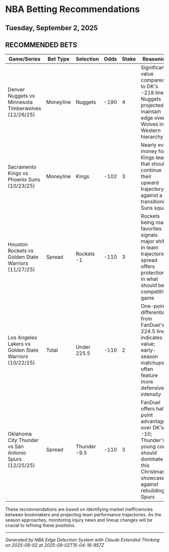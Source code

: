 # NBA Betting Recommendations
## Tuesday, September 2, 2025

## RECOMMENDED BETS
| Game/Series | Bet Type | Selection | Odds | Stake | Reasoning |
|-------------|----------|-----------|------|-------|-----------|
| Denver Nuggets vs Minnesota Timberwolves (12/26/25) | Moneyline | Nuggets | -190 | 4 | Significant value compared to DK's -218 line; Nuggets projected to maintain edge over Wolves in Western hierarchy |
| Sacramento Kings vs Phoenix Suns (10/23/25) | Moneyline | Kings | -102 | 3 | Nearly even money for a Kings team that should continue their upward trajectory against a transitioning Suns squad |
| Houston Rockets vs Golden State Warriors (11/27/25) | Spread | Rockets -1 | -110 | 3 | Rockets being road favorites signals major shift in team trajectories; spread offers protection in what should be a competitive game |
| Los Angeles Lakers vs Golden State Warriors (10/22/25) | Total | Under 225.5 | -110 | 2 | One-point differential from FanDuel's 224.5 line indicates value; early-season matchups often feature more defensive intensity |
| Oklahoma City Thunder vs San Antonio Spurs (12/25/25) | Spread | Thunder -9.5 | -110 | 3 | FanDuel offers half-point advantage over DK's -10; Thunder's young core should dominate this Christmas showcase against rebuilding Spurs |

These recommendations are based on identifying market inefficiencies between bookmakers and projecting team performance trajectories. As the season approaches, monitoring injury news and lineup changes will be crucial to refining these positions.

---
*Generated by NBA Edge Detection System with Claude Extended Thinking on 2025-09-02 at 2025-09-02T15-04-16-957Z*
